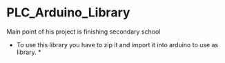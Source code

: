 # PLC_Arduino_Library
Main point of his project is finishing secondary school

* To use this library you have to zip it and import it into arduino to use as library. *
